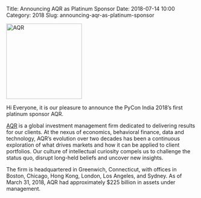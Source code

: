 Title: Announcing AQR as Platinum Sponsor
Date: 2018-07-14 10:00
Category: 2018
Slug: announcing-aqr-as-platinum-sponsor

<p class="text-center">
	<a href="https://www.aqr.com/" target="_blank">
		<img src="https://in.pycon.org/2018/img/sponsor/aqr.jpg" alt="AQR" height="200"/>
	</a>
</p>

Hi Everyone, it is our pleasure to announce the PyCon India 2018’s first platinum sponsor AQR.
<!-- PELICAN_END_SUMMARY -->

[AQR](https://www.aqr.com/) is a global investment management firm dedicated to delivering results for our clients. At the nexus of economics, behavioral finance, data and technology, AQR’s evolution over two decades has been a continuous exploration of what drives markets and how it can be applied to client portfolios. Our culture of intellectual curiosity compels us to challenge the status quo, disrupt long-held beliefs and uncover new insights.
 
The firm is headquartered in Greenwich, Connecticut, with offices in Boston, Chicago, Hong Kong, London, Los Angeles, and Sydney. As of March 31, 2018, AQR had approximately $225 billion in assets under management.
